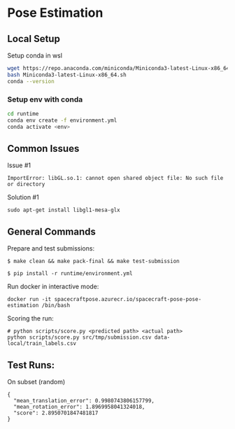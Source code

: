 # Pose Estimation 

## Local Setup

Setup conda in wsl
```bash
wget https://repo.anaconda.com/miniconda/Miniconda3-latest-Linux-x86_64.sh
bash Miniconda3-latest-Linux-x86_64.sh
conda --version
```

### Setup env with conda
```bash
cd runtime
conda env create -f environment.yml
conda activate <env> 
```

## Common Issues
Issue #1
```
ImportError: libGL.so.1: cannot open shared object file: No such file or directory
```
Solution #1
```
sudo apt-get install libgl1-mesa-glx
```


## General Commands
Prepare and test submissions:
```
$ make clean && make pack-final && make test-submission
```

```
$ pip install -r runtime/environment.yml 
```

Run docker in interactive mode:

`docker run -it spacecraftpose.azurecr.io/spacecraft-pose-pose-estimation
/bin/bash`


Scoring the run:
```
# python scripts/score.py <predicted path> <actual path>
python scripts/score.py src/tmp/submission.csv data-local/train_labels.csv 
```


## Test Runs:
On subset (random)
```
{
  "mean_translation_error": 0.9980743806157799,
  "mean_rotation_error": 1.8969958041324018,
  "score": 2.8950701847481817
}
```